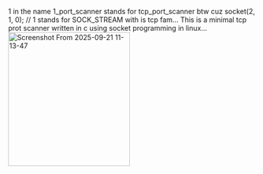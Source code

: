 1 in the name 1_port_scanner stands for tcp_port_scanner btw cuz socket(2, 1, 0); // 1 stands for SOCK_STREAM with is tcp fam...
This is a minimal tcp prot scanner written in c using socket programming in linux...
<img width="70%" height="272" alt="Screenshot From 2025-09-21 11-13-47" src="https://github.com/user-attachments/assets/b4c151a4-281f-4777-9f94-a5fb54bdf52f" />
